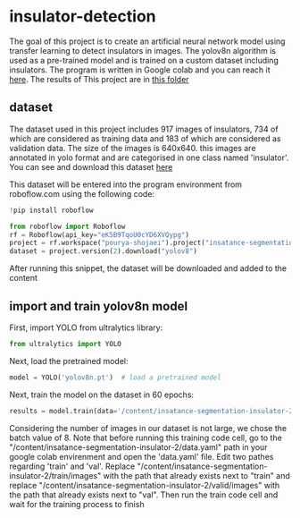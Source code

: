 # insulator-detection
The goal of this project is to create an artificial neural network model using transfer learning to detect insulators in images. The yolov8n algorithm is used as a pre-trained model and is trained on a custom dataset including insulators.
The program is written in Google colab and you can reach it [here](https://github.com/Musa1994d/insulator-detection/blob/main/insulator_detect_yolo8n.ipynb). The results of This project are in [this folder](https://github.com/Musa1994d/insulator-detection/tree/main/results)

## dataset
The dataset used in this project includes 917 images of insulators, 734 of which are considered as training data and 183 of which are considered as validation data. The size of the images is 640x640. this images are annotated in yolo format and are categorised in one class named 'insulator'.
You can see and download this dataset [here](https://drive.google.com/drive/folders/1ht-Rm8S9wrBUQepxTEXjVMHnGwsKJi_t?usp=sharing)

This dataset will be entered into the program environment from roboflow.com using the following code:
```py
!pip install roboflow

from roboflow import Roboflow
rf = Roboflow(api_key="eK5B9TqoU0cYD6XVQypg")
project = rf.workspace("pourya-shojaei").project("insatance-segmentation-insulator")
dataset = project.version(2).download("yolov8")
```
After running this snippet, the dataset will be downloaded and added to the content


## import and train yolov8n model
First, import YOLO from ultralytics library:
```py
from ultralytics import YOLO
```
Next, load the pretrained model:
```py
model = YOLO('yolov8n.pt')  # load a pretrained model
```
Next, train the model on the dataset in 60 epochs:
```py
results = model.train(data='/content/insatance-segmentation-insulator-2/data.yaml', epochs=60, batch=8, imgsz=640)
```
Considering the number of images in our dataset is not large, we chose the batch value of 8.
Note that before running this training code cell, go to the "/content/insatance-segmentation-insulator-2/data.yaml" path in your google colab envirenment and open the 'data.yaml' file. Edit two pathes regarding 'train' and 'val'. Replace "/content/insatance-segmentation-insulator-2/train/images" with the path that already exists next to "train" and replace "/content/insatance-segmentation-insulator-2/valid/images" with the path that already exists next to "val". Then run the train code cell and wait for the training process to finish
